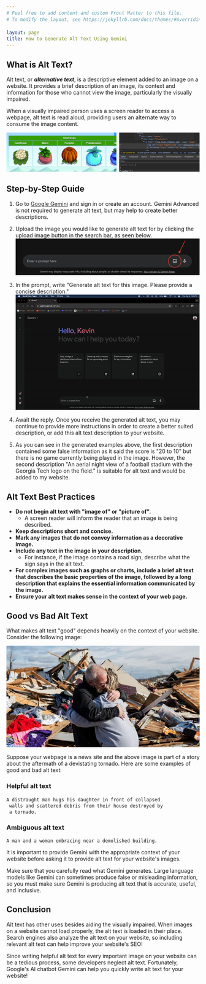 ```yaml
---
# Feel free to add content and custom Front Matter to this file.
# To modify the layout, see https://jekyllrb.com/docs/themes/#overriding-theme-defaults

layout: page
title: How to Generate Alt Text Using Gemini
---
```


## **What is Alt Text?**
Alt text, or ***alternative text***, is a descriptive element added to an image on a website. It provides a brief description of an image, its context and information for those who cannot view the image, particularly the visually impaired. 

When a visually impaired person uses a screen reader to access a webpage, alt text is read aloud, providing users an alternate way to consume the image content. 


![image](images/examplealt.PNG)

## **Step-by-Step Guide**
1. Go to [Google Gemini](https://gemini.google.com) and sign in or create an account. Gemini Advanced is not required to generate alt text, but may help to create better descriptions.

2. Upload the image you would like to generate alt text for by clicking the upload image button in the search bar, as seen below.
![step2](images/step2.png)

3. In the prompt, write "Generate alt text for this image. Please provide a concise description."
![geminigif](images/gemini.gif)

4. Await the reply. Once you receive the generated alt text, you may continue to provide more instructions in order to create a better suited description, or add this alt text description to your website.

5. As you can see in the generated examples above, the first description contained some false information as it said the score is "20 to 10" but there is no game currently being played in the image. However, the second description "An aerial night view of a football stadium with the Georgia Tech logo on the field." is suitable for alt text and would be added to my website.

## **Alt Text Best Practices**

<!-- Before using Gemini to help us generate alt text, we should first understand the dos and don'ts of alt text. Although Gemini might generate an accurate description of your image, the description might not make for good alt text.

Follow these guidelines when writing alt text. -->

- **Do not begin alt text with "image of" or "picture of".**
    -  A screen reader will inform the reader that an image is being described.
- **Keep descriptions short and concise.** 
- **Mark any images that do not convey information as a decorative image.**
- **Include any text in the image in your description.**
    - For instance, if the image contains a road sign, describe what the sign says in the alt text. 
- **For complex images such as graphs or charts, include a brief alt text that describes the basic properties of the image, followed by a long description that explains the essential information communicated by the image.**
- **Ensure your alt text makes sense in the context of your web page.**

## **Good vs Bad Alt Text**

What makes alt text "good" depends heavily on the context of your website. Consider the following image:

![image](images/hugging.jpg)

Suppose your webpage is a news site and the above image is part of a story about the aftermath of a devistating tornado. Here are some examples of good and bad alt text: 

### Helpful alt text
```
A distraught man hugs his daughter in front of collapsed
 walls and scattered debris from their house destroyed by 
 a tornado.
```

### Ambiguous alt text
```
A man and a woman embracing near a demolished building.
```

It is important to provide Gemini with the appropriate context of your website before asking it to provide alt text for your website's images.

Make sure that you carefully read what Gemini generates. Large language models like Gemini can sometimes produce false or misleading information, so you must make sure Gemini is producing alt text that is accurate, useful, and inclusive. 

## **Conclusion**

Alt text has other uses besides aiding the visually impaired. When images on a website cannot load properly, the alt text is loaded in their place. Search engines also analyze the alt text on your website, so including relevant alt text can help improve your website's SEO! 

Since writing helpful alt text for every important image on your website can be a tedious process, some developers neglect alt text. 
Fortunately, Google's AI chatbot Gemini can help you quickly write alt text for your website!
